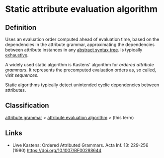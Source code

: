 # Static attribute evaluation algorithm
## Definition
Uses an evaluation order computed ahead of evaluation time, based on the dependencies in the attribute grammar, approximating the dependencies between attribute instances in any [abstract syntax tree](abstract_syntax_tree.md). Is typically [exhaustive](exhaustive_attribute_evaluation.md).

A widely used static algorithm is Kastens' algorithm for *ordered attribute grammars*. It represents the precomputed evaluation
orders as, so called, *visit sequences*.

Static algorithms typically detect unintended cyclic dependencies between attributes.

## Classification
[attribute grammar](attribute_grammar.md) \> [attribute evaluation algorithm](attribute_evaluation_algorithm.md) \> (this term)

## Links
* Uwe Kastens: Ordered Attributed Grammars. Acta Inf. 13: 229-256 (1980) https://doi.org/10.1007/BF00288644
